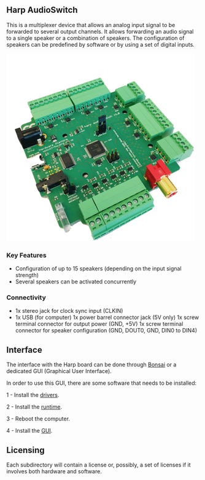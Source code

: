 ## Harp AudioSwitch ##

This is a multiplexer device that allows an analog input signal to be forwarded to several output channels. It allows forwarding an audio signal to a single speaker or a combination of speakers. The configuration of speakers can be predefined by software or by using a set of digital inputs.

![harpaudioswitch](./docs/assets/pcb.png)

### Key Features ###

* Configuration of up to 15 speakers (depending on the input signal strength)
* Several speakers can be activated concurrently


### Connectivity ###

* 1x stereo jack for clock sync input (CLKIN)
* 1x USB (for computer) 1x power barrel connector jack (5V only) 1x screw terminal connector for output power (GND, +5V) 1x screw terminal connector for speaker configuration (GND, DOUT0, GND, DIN0 to DIN4)

## Interface ##

The interface with the Harp board can be done through [Bonsai](https://bonsai-rx.org/) or a dedicated GUI (Graphical User Interface).

In order to use this GUI, there are some software that needs to be installed:

1 - Install the [drivers](https://bitbucket.org/fchampalimaud/downloads/downloads/UsbDriver-2.12.26.zip).

2 - Install the [runtime](https://bitbucket.org/fchampalimaud/downloads/downloads/Runtime-1.0.zip).

3 - Reboot the computer.

4 - Install the [GUI](https://bitbucket.org/fchampalimaud/downloads/downloads/Harp%20Audio%20Switch%20v1.0.0.zip).

## Licensing ##

Each subdirectory will contain a license or, possibly, a set of licenses if it involves both hardware and software.